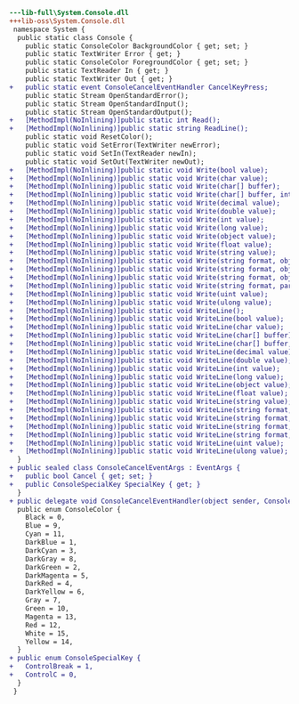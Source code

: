 ﻿```diff
---lib-full\System.Console.dll
+++lib-oss\System.Console.dll
 namespace System {
  public static class Console {
    public static ConsoleColor BackgroundColor { get; set; }
    public static TextWriter Error { get; }
    public static ConsoleColor ForegroundColor { get; set; }
    public static TextReader In { get; }
    public static TextWriter Out { get; }
+   public static event ConsoleCancelEventHandler CancelKeyPress;
    public static Stream OpenStandardError();
    public static Stream OpenStandardInput();
    public static Stream OpenStandardOutput();
+   [MethodImpl(NoInlining)]public static int Read();
+   [MethodImpl(NoInlining)]public static string ReadLine();
    public static void ResetColor();
    public static void SetError(TextWriter newError);
    public static void SetIn(TextReader newIn);
    public static void SetOut(TextWriter newOut);
+   [MethodImpl(NoInlining)]public static void Write(bool value);
+   [MethodImpl(NoInlining)]public static void Write(char value);
+   [MethodImpl(NoInlining)]public static void Write(char[] buffer);
+   [MethodImpl(NoInlining)]public static void Write(char[] buffer, int index, int count);
+   [MethodImpl(NoInlining)]public static void Write(decimal value);
+   [MethodImpl(NoInlining)]public static void Write(double value);
+   [MethodImpl(NoInlining)]public static void Write(int value);
+   [MethodImpl(NoInlining)]public static void Write(long value);
+   [MethodImpl(NoInlining)]public static void Write(object value);
+   [MethodImpl(NoInlining)]public static void Write(float value);
+   [MethodImpl(NoInlining)]public static void Write(string value);
+   [MethodImpl(NoInlining)]public static void Write(string format, object arg0);
+   [MethodImpl(NoInlining)]public static void Write(string format, object arg0, object arg1);
+   [MethodImpl(NoInlining)]public static void Write(string format, object arg0, object arg1, object arg2);
+   [MethodImpl(NoInlining)]public static void Write(string format, params object[] arg);
+   [MethodImpl(NoInlining)]public static void Write(uint value);
+   [MethodImpl(NoInlining)]public static void Write(ulong value);
+   [MethodImpl(NoInlining)]public static void WriteLine();
+   [MethodImpl(NoInlining)]public static void WriteLine(bool value);
+   [MethodImpl(NoInlining)]public static void WriteLine(char value);
+   [MethodImpl(NoInlining)]public static void WriteLine(char[] buffer);
+   [MethodImpl(NoInlining)]public static void WriteLine(char[] buffer, int index, int count);
+   [MethodImpl(NoInlining)]public static void WriteLine(decimal value);
+   [MethodImpl(NoInlining)]public static void WriteLine(double value);
+   [MethodImpl(NoInlining)]public static void WriteLine(int value);
+   [MethodImpl(NoInlining)]public static void WriteLine(long value);
+   [MethodImpl(NoInlining)]public static void WriteLine(object value);
+   [MethodImpl(NoInlining)]public static void WriteLine(float value);
+   [MethodImpl(NoInlining)]public static void WriteLine(string value);
+   [MethodImpl(NoInlining)]public static void WriteLine(string format, object arg0);
+   [MethodImpl(NoInlining)]public static void WriteLine(string format, object arg0, object arg1);
+   [MethodImpl(NoInlining)]public static void WriteLine(string format, object arg0, object arg1, object arg2);
+   [MethodImpl(NoInlining)]public static void WriteLine(string format, params object[] arg);
+   [MethodImpl(NoInlining)]public static void WriteLine(uint value);
+   [MethodImpl(NoInlining)]public static void WriteLine(ulong value);
  }
+ public sealed class ConsoleCancelEventArgs : EventArgs {
+   public bool Cancel { get; set; }
+   public ConsoleSpecialKey SpecialKey { get; }
  }
+ public delegate void ConsoleCancelEventHandler(object sender, ConsoleCancelEventArgs e);
  public enum ConsoleColor {
    Black = 0,
    Blue = 9,
    Cyan = 11,
    DarkBlue = 1,
    DarkCyan = 3,
    DarkGray = 8,
    DarkGreen = 2,
    DarkMagenta = 5,
    DarkRed = 4,
    DarkYellow = 6,
    Gray = 7,
    Green = 10,
    Magenta = 13,
    Red = 12,
    White = 15,
    Yellow = 14,
  }
+ public enum ConsoleSpecialKey {
+   ControlBreak = 1,
+   ControlC = 0,
  }
 }
```
